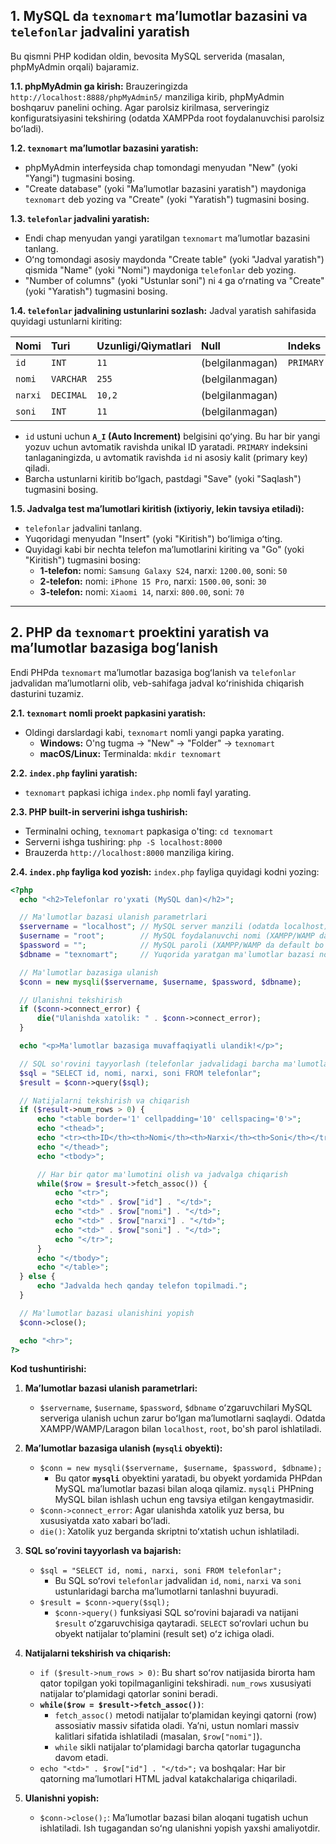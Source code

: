 ## 1\. MySQL da `texnomart` maʼlumotlar bazasini va `telefonlar` jadvalini yaratish

Bu qismni PHP kodidan oldin, bevosita MySQL serverida (masalan, phpMyAdmin orqali) bajaramiz.

**1.1. phpMyAdmin ga kirish:**
Brauzeringizda `http://localhost:8888/phpMyAdmin5/` manziliga kirib, phpMyAdmin boshqaruv panelini oching. Agar parolsiz kirilmasa, serveringiz konfiguratsiyasini tekshiring (odatda XAMPPda root foydalanuvchisi parolsiz boʻladi).

**1.2. `texnomart` maʼlumotlar bazasini yaratish:**

  * phpMyAdmin interfeysida chap tomondagi menyudan "New" (yoki "Yangi") tugmasini bosing.
  * "Create database" (yoki "Maʼlumotlar bazasini yaratish") maydoniga `texnomart` deb yozing va "Create" (yoki "Yaratish") tugmasini bosing.

**1.3. `telefonlar` jadvalini yaratish:**

  * Endi chap menyudan yangi yaratilgan `texnomart` maʼlumotlar bazasini tanlang.
  * Oʻng tomondagi asosiy maydonda "Create table" (yoki "Jadval yaratish") qismida "Name" (yoki "Nomi") maydoniga `telefonlar` deb yozing.
  * "Number of columns" (yoki "Ustunlar soni") ni `4` ga oʻrnating va "Create" (yoki "Yaratish") tugmasini bosing.

**1.4. `telefonlar` jadvalining ustunlarini sozlash:**
Jadval yaratish sahifasida quyidagi ustunlarni kiriting:

| Nomi   | Turi        | Uzunligi/Qiymatlari | Null   | Indeks | A\_I |
| :----- | :---------- | :------------------ | :----- | :----- | :-- |
| `id`   | `INT`       | `11`                | (belgilanmagan) | `PRIMARY` | (belgilash) |
| `nomi` | `VARCHAR`   | `255`               | (belgilanmagan) |        |     |
| `narxi`| `DECIMAL`   | `10,2`              | (belgilanmagan) |        |     |
| `soni` | `INT`       | `11`                | (belgilanmagan) |        |     |

  * `id` ustuni uchun **`A_I` (Auto Increment)** belgisini qoʻying. Bu har bir yangi yozuv uchun avtomatik ravishda unikal ID yaratadi. `PRIMARY` indeksini tanlaganingizda, u avtomatik ravishda `id` ni asosiy kalit (primary key) qiladi.
  * Barcha ustunlarni kiritib boʻlgach, pastdagi "Save" (yoki "Saqlash") tugmasini bosing.

**1.5. Jadvalga test maʼlumotlari kiritish (ixtiyoriy, lekin tavsiya etiladi):**

  * `telefonlar` jadvalini tanlang.
  * Yuqoridagi menyudan "Insert" (yoki "Kiritish") boʻlimiga oʻting.
  * Quyidagi kabi bir nechta telefon maʼlumotlarini kiriting va "Go" (yoki "Kiritish") tugmasini bosing:
      * **1-telefon:** nomi: `Samsung Galaxy S24`, narxi: `1200.00`, soni: `50`
      * **2-telefon:** nomi: `iPhone 15 Pro`, narxi: `1500.00`, soni: `30`
      * **3-telefon:** nomi: `Xiaomi 14`, narxi: `800.00`, soni: `70`

-----

## 2\. PHP da `texnomart` proektini yaratish va maʼlumotlar bazasiga bogʻlanish

Endi PHPda `texnomart` maʼlumotlar bazasiga bogʻlanish va `telefonlar` jadvalidan maʼlumotlarni olib, veb-sahifaga jadval koʻrinishida chiqarish dasturini tuzamiz.

**2.1. `texnomart` nomli proekt papkasini yaratish:**

  * Oldingi darslardagi kabi, `texnomart` nomli yangi papka yarating.
      * **Windows:** O'ng tugma -\> "New" -\> "Folder" -\> `texnomart`
      * **macOS/Linux:** Terminalda: `mkdir texnomart`

**2.2. `index.php` faylini yaratish:**

  * `texnomart` papkasi ichiga `index.php` nomli fayl yarating.

**2.3. PHP built-in serverini ishga tushirish:**

  * Terminalni oching, `texnomart` papkasiga o'ting: `cd texnomart`
  * Serverni ishga tushiring: `php -S localhost:8000`
  * Brauzerda `http://localhost:8000` manziliga kiring.

**2.4. `index.php` fayliga kod yozish:**
`index.php` fayliga quyidagi kodni yozing:

```php
<?php
  echo "<h2>Telefonlar ro'yxati (MySQL dan)</h2>";

  // Ma'lumotlar bazasi ulanish parametrlari
  $servername = "localhost"; // MySQL server manzili (odatda localhost)
  $username = "root";        // MySQL foydalanuvchi nomi (XAMPP/WAMP da default)
  $password = "";            // MySQL paroli (XAMPP/WAMP da default bo'sh)
  $dbname = "texnomart";     // Yuqorida yaratgan ma'lumotlar bazasi nomi

  // Ma'lumotlar bazasiga ulanish
  $conn = new mysqli($servername, $username, $password, $dbname);

  // Ulanishni tekshirish
  if ($conn->connect_error) {
      die("Ulanishda xatolik: " . $conn->connect_error);
  }

  echo "<p>Ma'lumotlar bazasiga muvaffaqiyatli ulandik!</p>";

  // SQL so'rovini tayyorlash (telefonlar jadvalidagi barcha ma'lumotlarni olish)
  $sql = "SELECT id, nomi, narxi, soni FROM telefonlar";
  $result = $conn->query($sql);

  // Natijalarni tekshirish va chiqarish
  if ($result->num_rows > 0) {
      echo "<table border='1' cellpadding='10' cellspacing='0'>";
      echo "<thead>";
      echo "<tr><th>ID</th><th>Nomi</th><th>Narxi</th><th>Soni</th></tr>";
      echo "</thead>";
      echo "<tbody>";

      // Har bir qator ma'lumotini olish va jadvalga chiqarish
      while($row = $result->fetch_assoc()) {
          echo "<tr>";
          echo "<td>" . $row["id"] . "</td>";
          echo "<td>" . $row["nomi"] . "</td>";
          echo "<td>" . $row["narxi"] . "</td>";
          echo "<td>" . $row["soni"] . "</td>";
          echo "</tr>";
      }
      echo "</tbody>";
      echo "</table>";
  } else {
      echo "Jadvalda hech qanday telefon topilmadi.";
  }

  // Ma'lumotlar bazasi ulanishini yopish
  $conn->close();

  echo "<hr>";
?>
```

**Kod tushuntirishi:**

1.  **Maʼlumotlar bazasi ulanish parametrlari:**

      * `$servername`, `$username`, `$password`, `$dbname` oʻzgaruvchilari MySQL serveriga ulanish uchun zarur boʻlgan maʼlumotlarni saqlaydi. Odatda XAMPP/WAMP/Laragon bilan `localhost`, `root`, bo'sh parol ishlatiladi.

2.  **Maʼlumotlar bazasiga ulanish (`mysqli` obyekti):**

      * `$conn = new mysqli($servername, $username, $password, $dbname);`
          * Bu qator **`mysqli`** obyektini yaratadi, bu obyekt yordamida PHPdan MySQL maʼlumotlar bazasi bilan aloqa qilamiz. `mysqli` PHPning MySQL bilan ishlash uchun eng tavsiya etilgan kengaytmasidir.
      * `$conn->connect_error`: Agar ulanishda xatolik yuz bersa, bu xususiyatda xato xabari boʻladi.
      * `die()`: Xatolik yuz berganda skriptni toʻxtatish uchun ishlatiladi.

3.  **SQL soʻrovini tayyorlash va bajarish:**

    * `$sql = "SELECT id, nomi, narxi, soni FROM telefonlar";`
        * Bu SQL soʻrovi `telefonlar` jadvalidan `id`, `nomi`, `narxi` va `soni` ustunlaridagi barcha maʼlumotlarni tanlashni buyuradi.
    * `$result = $conn->query($sql);`
        * `$conn->query()` funksiyasi SQL soʻrovini bajaradi va natijani `$result` oʻzgaruvchisiga qaytaradi. `SELECT` soʻrovlari uchun bu obyekt natijalar toʻplamini (result set) oʻz ichiga oladi.

4.  **Natijalarni tekshirish va chiqarish:**

    * `if ($result->num_rows > 0)`: Bu shart soʻrov natijasida birorta ham qator topilgan yoki topilmaganligini tekshiradi. `num_rows` xususiyati natijalar toʻplamidagi qatorlar sonini beradi.
    * **`while($row = $result->fetch_assoc())`**:
        * `fetch_assoc()` metodi natijalar toʻplamidan keyingi qatorni (row) assosiativ massiv sifatida oladi. Yaʼni, ustun nomlari massiv kalitlari sifatida ishlatiladi (masalan, `$row["nomi"]`).
        * `while` sikli natijalar toʻplamidagi barcha qatorlar tugaguncha davom etadi.
    * `echo "<td>" . $row["id"] . "</td>";` va boshqalar: Har bir qatorning maʼlumotlari HTML jadval katakchalariga chiqariladi.

5.  **Ulanishni yopish:**
    * `$conn->close();`: Maʼlumotlar bazasi bilan aloqani tugatish uchun ishlatiladi. Ish tugagandan soʻng ulanishni yopish yaxshi amaliyotdir.